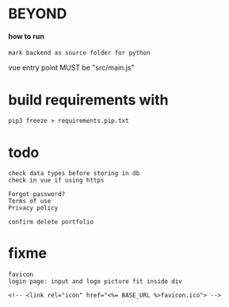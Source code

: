 # BEYOND

#### how to run

    mark backend as source folder for python

vue entry point MUST be "src/main.js"

# build requirements with
    
    pip3 freeze > requirements.pip.txt

# todo

    check data types before storing in db
    check in vue if using https

    Forgot password?
    Terms of use
    Privacy policy

    confirm delete portfolio

# fixme

    favicon
    login page: input and logo picture fit inside div

    <!-- <link rel="icon" href="<%= BASE_URL %>favicon.ico"> -->
